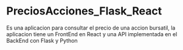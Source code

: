 # PreciosAcciones_Flask_React
Es una aplicacion para consultar el precio de una accion bursatil, la aplicacion tiene un FrontEnd en React y una API implementada en el BackEnd con Flask y Python
